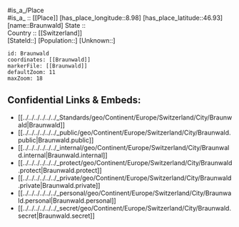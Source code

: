 ﻿---
location: [46.93,8.98] 
mapzoom: [7,12] 
mapmarker: city 
type: City
tags:
- geo/City


SpocWebEntityId: 29325
isDeleted: false
confidential: public

---
#is_a_/Place  
#is_a_ :: [[Place]] 
[has_place_longitude::8.98] 
[has_place_latitude::46.93] 
[name::Braunwald] 
State ::  
Country :: [[Switzerland]]  
[StateId::] 
[Population::] 
[Unknown::] 


```leaflet
id: Braunwald
coordinates: [[Braunwald]] 
markerFile: [[Braunwald]] 
defaultZoom: 11 
maxZoom: 18
```


## Confidential Links & Embeds: 
- [[../../../../../../_Standards/geo/Continent/Europe/Switzerland/City/Braunwald|Braunwald]] 
- [[../../../../../../_public/geo/Continent/Europe/Switzerland/City/Braunwald.public|Braunwald.public]] 
- [[../../../../../../_internal/geo/Continent/Europe/Switzerland/City/Braunwald.internal|Braunwald.internal]] 
- [[../../../../../../_protect/geo/Continent/Europe/Switzerland/City/Braunwald.protect|Braunwald.protect]] 
- [[../../../../../../_private/geo/Continent/Europe/Switzerland/City/Braunwald.private|Braunwald.private]] 
- [[../../../../../../_personal/geo/Continent/Europe/Switzerland/City/Braunwald.personal|Braunwald.personal]] 
- [[../../../../../../_secret/geo/Continent/Europe/Switzerland/City/Braunwald.secret|Braunwald.secret]] 
